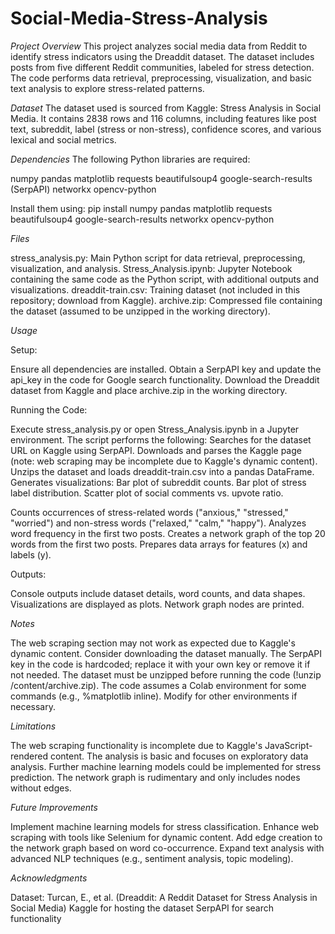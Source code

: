 # Social-Media-Stress-Analysis

*Project Overview*
This project analyzes social media data from Reddit to identify stress indicators using the Dreaddit dataset. The dataset includes posts from five different Reddit communities, labeled for stress detection. The code performs data retrieval, preprocessing, visualization, and basic text analysis to explore stress-related patterns.


*Dataset*
The dataset used is sourced from Kaggle: Stress Analysis in Social Media. It contains 2838 rows and 116 columns, including features like post text, subreddit, label (stress or non-stress), confidence scores, and various lexical and social metrics.


*Dependencies*
The following Python libraries are required:

numpy
pandas
matplotlib
requests
beautifulsoup4
google-search-results (SerpAPI)
networkx
opencv-python

Install them using:
pip install numpy pandas matplotlib requests beautifulsoup4 google-search-results networkx opencv-python



*Files*

stress_analysis.py: Main Python script for data retrieval, preprocessing, visualization, and analysis.
Stress_Analysis.ipynb: Jupyter Notebook containing the same code as the Python script, with additional outputs and visualizations.
dreaddit-train.csv: Training dataset (not included in this repository; download from Kaggle).
archive.zip: Compressed file containing the dataset (assumed to be unzipped in the working directory).

*Usage*

Setup:

Ensure all dependencies are installed.
Obtain a SerpAPI key and update the api_key in the code for Google search functionality.
Download the Dreaddit dataset from Kaggle and place archive.zip in the working directory.


Running the Code:

Execute stress_analysis.py or open Stress_Analysis.ipynb in a Jupyter environment.
The script performs the following:
Searches for the dataset URL on Kaggle using SerpAPI.
Downloads and parses the Kaggle page (note: web scraping may be incomplete due to Kaggle's dynamic content).
Unzips the dataset and loads dreaddit-train.csv into a pandas DataFrame.
Generates visualizations:
Bar plot of subreddit counts.
Bar plot of stress label distribution.
Scatter plot of social comments vs. upvote ratio.


Counts occurrences of stress-related words ("anxious," "stressed," "worried") and non-stress words ("relaxed," "calm," "happy").
Analyzes word frequency in the first two posts.
Creates a network graph of the top 20 words from the first two posts.
Prepares data arrays for features (x) and labels (y).




Outputs:

Console outputs include dataset details, word counts, and data shapes.
Visualizations are displayed as plots.
Network graph nodes are printed.



*Notes*

The web scraping section may not work as expected due to Kaggle's dynamic content. Consider downloading the dataset manually.
The SerpAPI key in the code is hardcoded; replace it with your own key or remove it if not needed.
The dataset must be unzipped before running the code (!unzip /content/archive.zip).
The code assumes a Colab environment for some commands (e.g., %matplotlib inline). Modify for other environments if necessary.




*Limitations*

The web scraping functionality is incomplete due to Kaggle's JavaScript-rendered content.
The analysis is basic and focuses on exploratory data analysis. Further machine learning models could be implemented for stress prediction.
The network graph is rudimentary and only includes nodes without edges.



*Future Improvements*

Implement machine learning models for stress classification.
Enhance web scraping with tools like Selenium for dynamic content.
Add edge creation to the network graph based on word co-occurrence.
Expand text analysis with advanced NLP techniques (e.g., sentiment analysis, topic modeling).



*Acknowledgments*

Dataset: Turcan, E., et al. (Dreaddit: A Reddit Dataset for Stress Analysis in Social Media)
Kaggle for hosting the dataset
SerpAPI for search functionality

